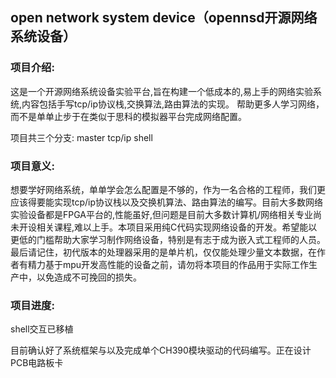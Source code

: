 ## open network system device（opennsd开源网络系统设备）


### 项目介绍:
这是一个开源网络系统设备实验平台,旨在构建一个低成本的,易上手的网络实验系统,内容包括手写tcp/ip协议栈,交换算法,路由算法的实现。
帮助更多人学习网络，而不是单单止步于在类似于思科的模拟器平台完成网络配置。


项目共三个分支: master tcp/ip shell

### 项目意义:

想要学好网络系统，单单学会怎么配置是不够的，作为一名合格的工程师，我们更应该得要能实现tcp/ip协议栈以及交换机算法、路由算法的编写。目前大多数网络实验设备都是FPGA平台的,性能虽好,但问题是目前大多数计算机/网络相关专业尚未开设相关课程,难以上手。本项目采用纯C代码实现网络设备的开发。希望能以更低的门槛帮助大家学习制作网络设备，特别是有志于成为嵌入式工程师的人员。最后请记住，初代版本的处理器采用的是单片机，仅仅能处理少量文本数据，在作者有精力基于mpu开发高性能的设备之前，请勿将本项目的作品用于实际工作生产中，以免造成不可挽回的损失。


### 项目进度:

shell交互已移植

目前确认好了系统框架与以及完成单个CH390模块驱动的代码编写。正在设计PCB电路板卡